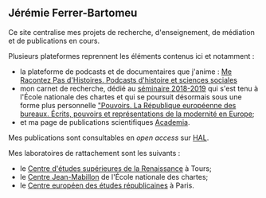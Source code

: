 ## Jérémie Ferrer-Bartomeu

Ce site centralise mes projets de recherche, d'enseignement, de médiation et de publications en cours. 

Plusieurs plateformes reprennent les éléments contenus ici et notamment : 
- la plateforme de podcasts et de documentaires que j'anime : [Me Racontez Pas d'Histoires. Podcasts d'histoire et sciences sociales](https://mrpdhistoires.com/)
- mon carnet de recherche, dédié au [séminaire 2018-2019](https://ahmuf.hypotheses.org/7199) qui s'est tenu à l'École nationale des chartes et qui se poursuit désormais sous une forme plus personnelle ["Pouvoirs. La République européenne des bureaux. Écrits, pouvoirs et représentations de la modernité en Europe](https://pouvoirs.hypotheses.org/);
- et ma page de publications scientifiques [Academia](https://unine.academia.edu/J%C3%A9r%C3%A9mieFerrerBartomeu). 

Mes publications sont consultables en _open access_ sur [HAL](https://cv.archives-ouvertes.fr/jeremie-ferrer-bartomeu).

Mes laboratoires de rattachement sont les suivants : 
- le [Centre d'études supérieures de la Renaissance](https://cesr.cnrs.fr/chercheurs/j%C3%A9r%C3%A9mie-ferrer-bartomeu-0) à Tours; 
- le [Centre Jean-Mabillon](http://www.chartes.psl.eu/fr/jeremie-ferrer-bartomeu) de l'École nationale des chartes;
- le [Centre européen des études républicaines](http://cedre.univ-psl.fr/presentation/equipe/) à Paris.
